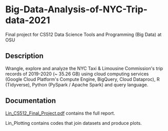 # Big-Data-Analysis-of-NYC-Trip-data-2021
Final project for CS512 Data Science Tools and Programming (Big Data) at OSU

## Description

Wrangle, explore and analyze the NYC Taxi & Limousine Commission's trip records of 2019-2020 (~ 35.26 GB) using cloud computing services (Google Cloud Platform's Compute Engine, BigQuery, Cloud Dataproc), R (Tidyverse), Python (PySpark / Apache Spark) and query language. 

## Documentation

[Lin_CS512_Final_Project.pdf](https://github.com/franceslinyc/Big-Data-Analysis-of-NYC-Trip-data-2021/blob/main/analysis/Lin_CS512_Final_Project.pdf) contains the full report.

Lin_Plotting contains codes that join datasets and produce plots.


